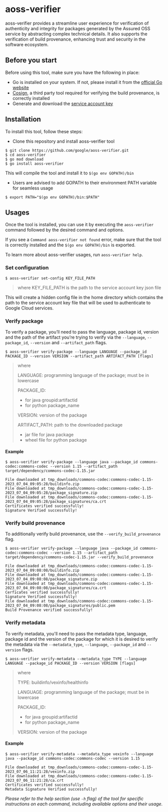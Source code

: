 # aoss-verifier

aoss-verifier provides a streamline user experience for verification of authenticity and integrity for packages generated by the Assured OSS service by abstracting complex technical details. It also supports the verification of build provenance, enhancing trust and security in the software ecosystem.


## Before you start

Before using this tool, make sure you have the following in place:
- Go is installed on your system. If not, please install it from the [official Go website](https://golang.org/doc/install)
- [Cosign](https://github.com/sigstore/cosign), a third party tool required for verifying the build provenance, is correctly installed
- Generate and download the [service account key](https://cloud.google.com/iam/docs/keys-create-delete#creating)


## Installation

To install this tool, follow these steps:
- Clone this repository and install aoss-verifier tool
```command
$ git clone https://github.com/google/aoss-verifier.git
$ cd aoss-verifier
$ go mod download
$ go install aoss-verifier
```
This will compile the tool and install it to `$(go env GOPATH)/bin`

- Users are advised to add GOPATH to their environment PATH variable for seamless usage
```command
$ export PATH="$(go env GOPATH)/bin:$PATH"
```


## Usages

Once the tool is installed, you can use it by executing the `aoss-verifier` command followed by the desired command and options.

If you see a `Command aoss-verifier not found` error, make sure that the tool is correctly installed and the `$(go env GOPATH)/bin` is exported.

To learn more about aoss-verifier usages, run `aoss-verifier help`.


### Set configuration

```command
$ aoss-verifier set-config KEY_FILE_PATH
```
> where KEY_FILE_PATH is the path to the service account key json file

This will create a hidden config file in the home directory which contains the path to the service account key file that will be used to authenticate to Google Cloud services.


### Verify package

To verify a package, you’ll need to pass the language, package id, version and the path of the artifact you’re trying to verify via the `--language`, `--package_id`, `--version` and `--artifact_path` flags.

```command
$ aoss-verifier verify-package --language LANGUAGE --package_id PACKAGE_ID --version VERSION --artifact_path ARTIFACT_PATH [flags]
```

> where
> 
> LANGUAGE: programming language of the package; must be in lowercase
> 
> PACKAGE_ID:
> - for java groupid:artifactid
> - for python package_name
> 
> VERSION: version of the package
> 
> ARTIFACT_PATH: path to the downloaded package
>- jar file for java package
>- wheel file for python package


#### Example

```command
$ aoss-verifier verify-package --language java --package_id commons-codec:commons-codec --version 1.15 --artifact_path target/dependency/commons-codec-1.15.jar
```

```
File downloaded at tmp_downloads/commons-codec:commons-codec-1.15-2023_07_04_09:05:28/buildinfo.zip
File downloaded at tmp_downloads/commons-codec:commons-codec-1.15-2023_07_04_09:05:28/package_signature.zip
File downloaded at tmp_downloads/commons-codec:commons-codec-1.15-2023_07_04_09:05:28/package_signatures/ca.crt
Certificates verified successfully!
Signature Verified successfully!
```


### Verify build provenance

To additionally verify build provenance, use the `--verify_build_provenance` flag.
```command
$ aoss-verifier verify-package --language java --package_id commons-codec:commons-codec --version 1.15 --artifact_path target/dependency/commons-codec-1.15.jar --verify_build_provenance
```

```
File downloaded at tmp_downloads/commons-codec:commons-codec-1.15-2023_07_04_09:08:08/buildinfo.zip
File downloaded at tmp_downloads/commons-codec:commons-codec-1.15-2023_07_04_09:08:08/package_signature.zip
File downloaded at tmp_downloads/commons-codec:commons-codec-1.15-2023_07_04_09:08:08/package_signatures/ca.crt
Cerficates verified successfully!
Signature Verified successfully!
File downloaded at tmp_downloads/commons-codec:commons-codec-1.15-2023_07_04_09:08:08/package_signatures/public.pem
Build Provenance verified successfully!
```


### Verify metadata

To verify metadata, you'll need to pass the metadata type, language, package id and the version of the package for which it is desired to verify the metadata via the `--metadata_type`, `--language`, `--package_id` and `--version` flags.

```command
$ aoss-verifier verify-metadata --metadata_type TYPE --language LANGUAGE --package_id PACKAGE_ID --version VERSION [flags]
```

> where
>
> TYPE: buildinfo/vexinfo/healthinfo
> 
> LANGUAGE: programming language of the package; must be in lowercase
> 
> PACKAGE_ID:
> - for java groupid:artifactid
> - for python package_name
> 
> VERSION: version of the package

#### Example

```command
$ aoss-verifier verify-metadata --metadata_type vexinfo --language java --package_id commons-codec:commons-codec --version 1.15
```

```
File downloaded at tmp_downloads/commons-codec:commons-codec-1.15-2023_07_06_11:21:28/vexinfo.zip
File downloaded at tmp_downloads/commons-codec:commons-codec-1.15-2023_07_06_11:21:28/ca.crt
Certificates verified successfully!
Metadata Signature Verified successfully!
```


*Please refer to the help section (use `-h` flag) of the tool for specific instructions on each command, including available options and their usage.*
